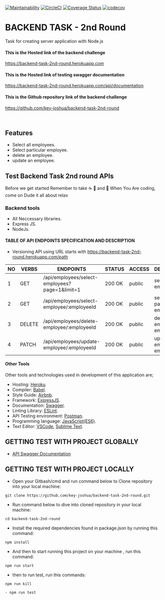 [![Maintainability](https://api.codeclimate.com/v1/badges/1d78d8d35c44964eeeff/maintainability)](https://codeclimate.com/github/key-joshua/backend-task-2nd-round/maintainability)
[![CircleCI](https://circleci.com/gh/key-joshua/backend-task-2nd-round/tree/develop.svg?style=svg)](https://circleci.com/gh/key-joshua/backend-task-2nd-round/tree/develop)
[![Coverage Status](https://coveralls.io/repos/github/key-joshua/backend-task-2nd-round/badge.svg)](https://coveralls.io/github/key-joshua/backend-task-2nd-round)
[![codecov](https://codecov.io/gh/key-joshua/backend-task-2nd-round/branch/develop/graph/badge.svg?token=7ZU0CSQJQD)](https://codecov.io/gh/key-joshua/backend-task-2nd-round)

# BACKEND TASK - 2nd Round

Task for creating server application with Node.js

#### This is the Hosted link of the backend challenge
https://backend-task-2nd-round.herokuapp.com

#### This is the Hosted link of testing swagger documentation
https://backend-task-2nd-round.herokuapp.com/api/documentation

#### This is the Github repository link of the backend challenge 
https://github.com/key-joshua/backend-task-2nd-round


<br>

## Features

- Select all employees.
- Select particular employee.
- delete an employee.
- update an employee.

## Test Backend Task 2nd round APIs

Before we get started Remember to take  :coffee:   :pizza:  and :dancer:  When You Are coding, come on Dude it all about relax

### Backend tools

 - All Neccessary libraries.
 - Express JS.
 - NodeJs.

#### TABLE OF API ENDPOINTS SPECIFICATION AND DESCRIPTION

- Versioning API using URL starts with https://backend-task-2nd-round.herokuapp.com/path  


|NO  | VERBS  | ENDPOINTS                                      | STATUS  | ACCESS  | DESCRIPTION                         |
|----|--------|------------------------------------------------|---------|---------|-------------------------------------|
| 1  | GET    | /api/employees/select-employees?page=1&limit=1 | 200 OK  | public  | select all employees                |
| 2  | GET    | /api/employees/select-employee/:employeeId     | 200 OK  | public  | select particular employee          |
| 3  | DELETE | /api/employees/delete-employee/:employeeId     | 200 OK  | public  | delete an employee by employee id   |
| 4  | PATCH  | /api/employees/update-employee/:employeeId     | 200 OK  | public  | update an employee by employee id   |


#### Other Tools

Other tools and technologies used in development of this application are;
- Hosting: [Heroku](https://heroku.com/).
- Compiler: [Babel](https://babeljs.io/).
- Style Guide: [Airbnb](https://airbnb.io/projects/javascript/).
- Framework: [ExpressJS](http://expressjs.com/).
- Documentation: [Swagger](https://swagger.io/).
- Linting Library: [ESLint](https://eslint.org/).
- API Testing environment: [Postman](https://www.getpostman.com).
- Programming language: [JavaScript(ES6)](https://developer.mozilla.org/en-US/docs/Web/JavaScript/).
- Text Editor: [VSCode](https://code.visualstudio.com), [Sublime Text](https://www.sublimetext.com/).

## GETTING TEST WITH PROJECT GLOBALLY

- [API Swagger Documentation](https://backend-task-2nd-round.herokuapp.com/api/documentation)

## GETTING TEST WITH PROJECT LOCALLY

- Open your Gitbash/cmd and run command below to Clone repository into your local machine:
```
git clone https://github.com/key-joshua/backend-task-2nd-round.git
```

- Run command below to dive into cloned repository in your local machine:
```
cd backend-task-2nd-round
```

- Install the required dependencies found in package.json by running this command:
```
npm install
```

- And then to start running  this project on your machine , run this command:
```
npm run start
 ```

- then to run test, run this commands:
```
npm run kill
```
```
- npm run test
```